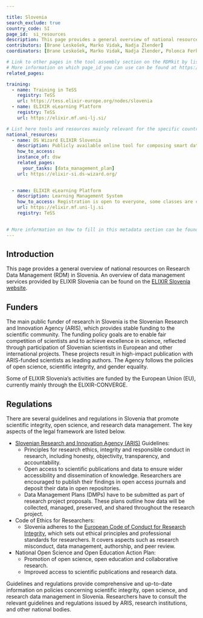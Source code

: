 ```yaml
---

title: Slovenia
search_exclude: true
country_code: SI
page_id:  si_resources
description: This page provides a general overview of national resources on Research Data Management (RDM) in Slovenia.
contributors: [Brane Leskošek, Marko Vidak, Nadja Žlender]
coordinators: [Brane Leskošek, Marko Vidak, Nadja Žlender, Polonca Ferk]

# Link to other pages in the tool assembly section on the RDMkit by listing the page_id.
# More information on which page_id you can use can be found at https://rdmkit.elixir-europe.org/website_overview 
related_pages:

training:
  - name: Training in TeSS
    registry: TeSS
    url: https://tess.elixir-europe.org/nodes/slovenia
  - name: ELIXIR eLearning Platform
    registry: TeSS
    url: https://elixir.mf.uni-lj.si/

# List here tools and resources mainly relevant for the specific country
national_resources: 
  - name: DS Wizard ELIXIR Slovenia
    description: Publicly available online tool for composing smart data management plans
    how_to_access: 
    instance_of: dsw
    related_pages:
      your_tasks: [data_management_plan]
    url: https://elixir-si.ds-wizard.org/

      
  - name: ELIXIR eLearning Platform
    description: Learning Management System
    how_to_access: Registration is open to everyone, some classes are closed
    url: https://elixir.mf.uni-lj.si
    registry: TeSS

      
# More information on how to fill in this metadata section can be found here https://rdmkit.elixir-europe.org/page_metadata
---
```

<!---All the resources added above will appear on the table at the bottom of the page--->

<!---Following information for the page text--->
<!---Use this template as guidance, all fields are optional. Feel free to modify any section if you think it is necessary--->
<!---If the information is already in another resource, please include the link instead of duplicating information--->
<!---Please focus on resources that are relevant for the whole country for life sciences--->

## Introduction 
This page provides a general overview of national resources on Research Data Management (RDM) in Slovenia.
An overview of data management services provided by ELIXIR Slovenia can be found on the [ELIXIR Slovenia website](https://elixir-slovenia.org/). 

## Funders
The main public funder of research in Slovenia is the Slovenian Research and Innovation Agency (ARIS), which provides stable funding to the scientific community. The funding policy goals are to enable fair competition of scientists and to achieve excellence in science, reflected through participation of Slovenian scientists in European and other international projects. These projects result in high-impact publication with ARIS-funded scientists as leading authors. The Agency follows the policies of open science, scientific integrity, and gender equality.

Some of ELIXIR Slovenia’s activities are funded by the European Union (EU), currently mainly through the ELIXIR-CONVERGE.

## Regulations
There are several guidelines and regulations in Slovenia that promote scientific integrity, open science, and research data management. The key aspects of the legal framework are listed below.

- [Slovenian Research and Innovation Agency (ARIS)](http://www.arrs.si/en/index.asp) Guidelines: 
  - Principles for research ethics, integrity and responsible conduct in research, including honesty, objectivity, transparency, and accountability.
  - Open access to scientific publications and data to ensure wider accessibility and dissemination of knowledge. Researchers are encouraged to publish their findings in open access journals and deposit their data in open repositories.
  - Data Management Plans (DMPs) have to be submitted as part of research project proposals. These plans outline how data will be collected, managed, preserved, and shared throughout the research project.
- Code of Ethics for Researchers: 
  - Slovenia adheres to the [European Code of Conduct for Research Integrity](https://allea.org/code-of-conduct/), which sets out ethical principles and professional standards for researchers. It covers aspects such as research misconduct, data management, authorship, and peer review.
- National Open Science and Open Education Action Plan:
  - Promotion of open science, open education and collaborative research. 
  - Improved access to scientific publications and research data.

Guidelines and regulations provide comprehensive and up-to-date information on policies concerning scientific integrity, open science, and research data management in Slovenia. Researchers have to consult the relevant guidelines and regulations issued by ARIS, research institutions, and other national bodies.


